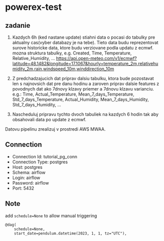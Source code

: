 # powerex-test

## zadanie

1. Kazdych 6h (ked nastane update) stiahni data o pocasi do tabulky pre aktualny cas(vyber databazy je na tebe). Tieto data budu reprezentovat surove historicke data, ktore budu verziovane podla updatu z ecmwf.
mozna struktura tabulky, e.g. Created, Time, Temperature, Relative_Humidity, ...
  https://api.open-meteo.com/v1/ecmwf?latitude=48.1482&longitude=17.1067&hourly=temperature_2m,relativehumidity_2m,rain,windspeed_10m,winddirection_10m
2. Z predchadzajucich dat priprav dalsiu tabulku, ktora bude pozostavat len s najnovsich dat pre danu hodinu a zaroven priprav dalsie features z povodnych dat ako 7dnovy klzavy priemer a 7dnovu klzavu varianciu.
e.g.:
Time, Actual_Temperature, Mean_7_days_Temperature, Std_7_days_Temperature, Actual_Humidity, Mean_7_days_Humidity, Std_7_days_Humidity, ...

3. Nascheduluj pripravu tychto dvoch tabuliek na kazdych 6 hodin tak aby obsahovali data po update z ecmwf.

Datovu pipelinu zrealizuj v prostredi AWS MWAA.


## Connection

- Connection Id: tutorial_pg_conn
- Connection Type: postgres
- Host: postgres
- Schema: airflow
- Login: airflow
- Password: airflow
- Port: 5432

## Note

add `schedule=None` to allow manual triggering

    @dag(
        schedule=None,
        start_date=pendulum.datetime(2023, 1, 1, tz="UTC"),
      

